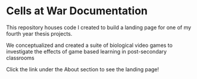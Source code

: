 # Cells at War Documentation

This repository houses code I created to build a landing page for one of my fourth year thesis projects.

We conceptualized and created a suite of biological video games to investigate the effects of game based learning in post-secondary classrooms

Click the link under the About section to see the landing page!
